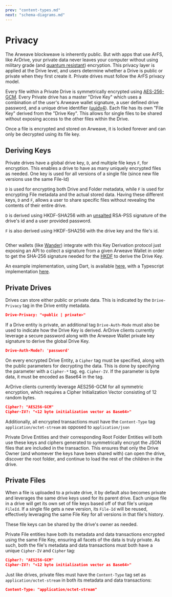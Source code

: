 ```yaml
---
prev: "content-types.md"
next: "schema-diagrams.md"
---
```


# Privacy

The Arweave blockweave is inherently public. But with apps that use ArFS, like ArDrive, your private data never leaves your computer without using military grade (and [quantum resistant](https://blog.boot.dev/cryptography/is-aes-256-quantum-resistant/#:~:text=Symmetric%20encryption%2C%20or%20more%20specifically,key%20sizes%20are%20large%20enough)) encryption. This privacy layer is applied at the Drive level, and users determine whether a Drive is public or private when they first create it. Private drives must follow the ArFS privacy model.

Every file within a Private Drive is symmetrically encrypted using [AES-256-GCM](https://iopscience.iop.org/article/10.1088/1742-6596/1019/1/012008/pdf). Every Private drive has a master "Drive Key" which uses a combination of the user's Arweave wallet signature, a user defined drive password, and a unique drive identifier ([uuidv4](https://en.wikipedia.org/wiki/Universally_unique_identifier)). Each file has its own "File Key" derived from the "Drive Key". This allows for single files to be shared without exposing access to the other files within the Drive.

Once a file is encrypted and stored on Arweave, it is locked forever and can only be decrypted using its file key.

## Deriving Keys

Private drives have a global drive key, `D`, and multiple file keys `F`, for encryption. This enables a drive to have as many uniquely encrypted files as needed. One key is used for all versions of a single file (since new file versions use the same File-Id)

`D` is used for encrypting both Drive and Folder metadata, while `F` is used for encrypting File metadata and the actual stored data. Having these different keys, `D` and `F`, allows a user to share specific files without revealing the contents of their entire drive.

`D` is derived using HKDF-SHA256 with an [unsalted](https://en.wikipedia.org/wiki/Salt_(cryptography)) RSA-PSS signature of the drive's id and a user provided password.

`F` is also derived using HKDF-SHA256 with the drive key and the file's id.

<img :src="$withBase('/encryption-diagram.png')" style="height: auto; display: block; margin-left: auto; margin-right: auto; width: 75%;">

Other wallets (like [Wander](https://wander.app/)) integrate with this Key Derivation protocol just exposing an API to collect a signature from a given Arweave Wallet in order to get the SHA-256 signature needed for the [HKDF](https://en.wikipedia.org/wiki/HKDF) to derive the Drive Key.

An example implementation, using Dart, is available [here](https://github.com/ardriveapp/ardrive-web/blob/187b3fb30808bda452123c2b18931c898df6a3fb/docs/private_drive_kdf_reference.dart), with a Typescript implementation [here](https://github.com/ardriveapp/ardrive-core-js/blob/f19da30efd30a4370be53c9b07834eae764f8535/src/utils/crypto.ts).


## Private Drives

Drives can store either public or private data. This is indicated by the `Drive-Privacy` tag in the Drive entity metadata.

```json
Drive-Privacy: "<public | private>"
```

If a Drive entity is private, an additional tag `Drive-Auth-Mode` must also be used to indicate how the Drive Key is derived. ArDrive clients currently leverage a secure password along with the Arweave Wallet private key signature to derive the global Drive Key.

```json
Drive-Auth-Mode?: 'password'
```

On every encrypted Drive Entity, a `Cipher` tag must be specified, along with the public parameters for decrypting the data. This is done by specifying the parameter with a `Cipher-*` tag. eg. `Cipher-IV`. If the parameter is byte data, it must be encoded as Base64 in the tag.

ArDrive clients currently leverage AES256-GCM for all symmetric encryption, which requires a Cipher Initialization Vector consisting of 12 random bytes.

```json
Cipher?: "AES256-GCM"
Cipher-IV?: "<12 byte initialization vector as Base64>"
```

Additionally, all encrypted transactions must have the `Content-Type` tag `application/octet-stream` as opposed to `application/json`

Private Drive Entities and their corresponding Root Folder Entities will both use these keys and ciphers generated to symmetrically encrypt the JSON files that are included in the transaction. This ensures that only the Drive Owner (and whomever the keys have been shared with) can open the drive, discover the root folder, and continue to load the rest of the children in the drive.


## Private Files

When a file is uploaded to a private drive, it by default also becomes private and leverages the same drive keys used for its parent drive. Each unique file in a drive will get its own set of file keys based off of that file's unique `FileId`. If a single file gets a new version, its `File-Id` will be reused, effectively leveraging the same File Key for all versions in that file's history.

These file keys can be shared by the drive's owner as needed.

Private File entities have both its metadata and data transactions encrypted using the same File Key, ensuring all facets of the data is truly private. As such, both the file's metadata and data transactions must both have a unique `Cipher-IV` and `Cipher` tag: 

```json
Cipher?: "AES256-GCM"
Cipher-IV?: "<12 byte initialization vector as Base64>"
```

Just like drives, private files must have the `Content-Type` tag set as `application/octet-stream` in both its metadata and data transactions:

```json
Content-Type: "application/octet-stream"
```
